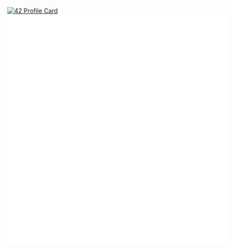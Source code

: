 [![42 Profile Card](https://1337-readme.vercel.app/api/profile?cursus=42cursus&dark=true&email=hide&leet_logo=hide&login=wollio)](https://profile.intra.42.fr/users/wollio)
![Metrics](https://github.com/williamollio/williamollio/blob/master/github-metrics.svg)
